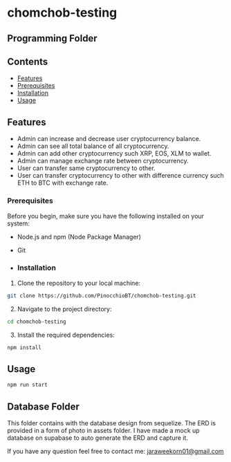 # chomchob-testing

## Programming Folder

## Contents
- [Features](#features)
- [Prerequisites](#prerequisites)
- [Installation](#installation)
- [Usage](#usage)

## Features

- Admin can increase and decrease user cryptocurrency balance.
- Admin can see all total balance of all cryptocurrency.
- Admin can add other cryptocurrency such XRP, EOS, XLM to wallet.
- Admin can manage exchange rate between cryptocurrency.
- User can transfer same cryptocurrency to other.
- User can transfer cryptocurrency to other with difference currency such ETH to BTC with exchange rate.

### Prerequisites

Before you begin, make sure you have the following installed on your system:

- Node.js and npm (Node Package Manager)
- Git

- ### Installation

1. Clone the repository to your local machine:

```bash
git clone https://github.com/PinocchioBT/chomchob-testing.git
```

2. Navigate to the project directory:
```bash
cd chomchob-testing
```

3. Install the required dependencies:
```bash
npm install
```

## Usage
```bash
npm run start
```

## Database Folder

This folder contains with the database design from sequelize. The ERD is provided in a form of photo in assets folder.
I have made a mock up database on supabase to auto generate the ERD and capture it.


If you have any question feel free to contact me: jaraweekorn01@gmail.com





